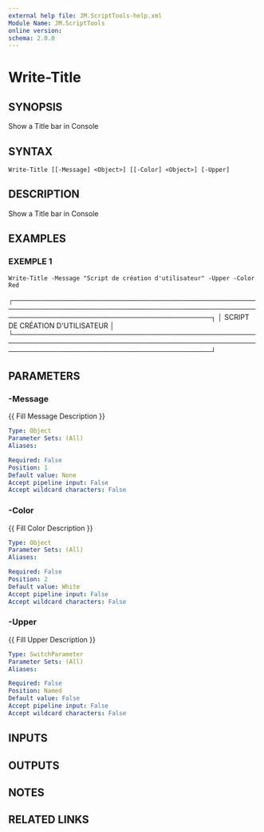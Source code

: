 ```yaml
---
external help file: JM.ScriptTools-help.xml
Module Name: JM.ScriptTools
online version:
schema: 2.0.0
---
```


# Write-Title

## SYNOPSIS
Show a Title bar in Console

## SYNTAX

```
Write-Title [[-Message] <Object>] [[-Color] <Object>] [-Upper]
```

## DESCRIPTION
Show a Title bar in Console

## EXAMPLES

### EXEMPLE 1
```
Write-Title -Message "Script de création d'utilisateur" -Upper -Color Red
```

┌────────────────────────────────────────────────────────────────────────────────────────────────────────────────────────────────────────────┐
│                                                      SCRIPT DE CRÉATION D'UTILISATEUR                                                      │
└────────────────────────────────────────────────────────────────────────────────────────────────────────────────────────────────────────────┘

## PARAMETERS

### -Message
{{ Fill Message Description }}

```yaml
Type: Object
Parameter Sets: (All)
Aliases:

Required: False
Position: 1
Default value: None
Accept pipeline input: False
Accept wildcard characters: False
```

### -Color
{{ Fill Color Description }}

```yaml
Type: Object
Parameter Sets: (All)
Aliases:

Required: False
Position: 2
Default value: White
Accept pipeline input: False
Accept wildcard characters: False
```

### -Upper
{{ Fill Upper Description }}

```yaml
Type: SwitchParameter
Parameter Sets: (All)
Aliases:

Required: False
Position: Named
Default value: False
Accept pipeline input: False
Accept wildcard characters: False
```

## INPUTS

## OUTPUTS

## NOTES

## RELATED LINKS
